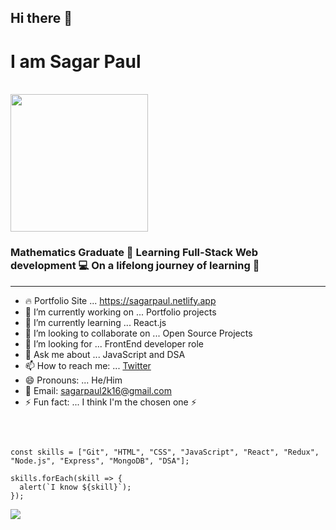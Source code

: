 ## Hi there 👋
# I am Sagar Paul
<br>
  <img src="https://media.giphy.com/media/MaI6BylfjAkDkfk4OC/giphy.gif?cid=ecf05e474uxzwtyux2ov5vrasr10vc7wbuv13s36z2t6ic8v&rid=giphy.gif&ct=s" width= 220px>

### Mathematics Graduate 🤘 Learning Full-Stack Web development 💻 On a lifelong journey of learning 💪 

<hr>

- 🔥 Portfolio Site ... https://sagarpaul.netlify.app
- 🔭 I’m currently working on ... Portfolio projects
- 🌱 I’m currently learning ... React.js
- 👯 I’m looking to collaborate on ... Open Source Projects
- 🤔 I’m looking for ... FrontEnd developer role
- 💬 Ask me about ... JavaScript and DSA
- 📫 How to reach me: ... [Twitter](https://twitter.com/iamSagarPaul)
- 😄 Pronouns: ... He/Him
- 🌚 Email: sagarpaul2k16@gmail.com
- ⚡ Fun fact: ... I think I'm the chosen one ⚡

<br>

```

const skills = ["Git", "HTML", "CSS", "JavaScript", "React", "Redux", "Node.js", "Express", "MongoDB", "DSA"];

skills.forEach(skill => {
  alert(`I know ${skill}`);
});

```

<img src="https://media.giphy.com/media/M9gbBd9nbDrOTu1Mqx/giphy.gif?cid=ecf05e47nyjyf755ec8ww3fifrt3zdkz8am9n85khcpnml0o&rid=giphy.gif&ct=s">
